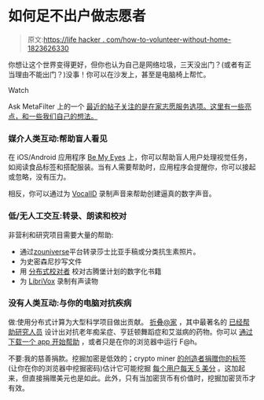 # 如何足不出户做志愿者

> 原文:[https://life hacker . com/how-to-volunteer-without-home-1823626330](https://lifehacker.com/how-to-volunteer-without-leaving-home-1823626330)

你想让这个世界变得更好，但你也认为自己是网络垃圾，三天没出门？(或者有正当理由不能出门？)没事！你可以在沙发上，甚至是电脑椅上帮忙。

Watch

Ask MetaFilter 上的一个 [最近的帖子关注的是在家志愿服务选项。这里有一些亮点，和一些我们自己的想法。](https://ask.metafilter.com/319849/volunteering-between-keyboard-and-chair)

### **媒介人类互动:帮助盲人看见**

在 iOS/Android 应用程序 [Be My Eyes](https://www.bemyeyes.com/) 上，你可以帮助盲人用户处理视觉任务，如阅读食品标签和搭配服装。当有人需要帮助时，应用程序会提醒你，你可以接起或忽略，没有压力。

相反，你可以通过为 [VocalID](https://www.vocalid.co/) 录制声音来帮助创建逼真的数字声音。

### **低/无人工交互:转录、朗读和校对**

非营利和研究项目需要大量的帮助:

*   通过[zouniverse](https://www.zooniverse.org/)平台转录莎士比亚手稿或分类抗生素照片。
*   为史密森尼抄写文件
*   用 [分布式校对者](https://www.pgdp.net/c/) 校对古腾堡计划的数字化书籍
*   为 [LibriVox](https://librivox.org/) 录制有声读物

### **没有人类互动:与你的电脑对抗疾病**

做:使用分布式计算为大型科学项目做出贡献。 [折叠@家](http://folding.stanford.edu/) ，其中最著名的 [已经帮助研究人员](https://www.reddit.com/r/askscience/comments/r93i6/has_foldinghome_really_accomplished_anything/) 设计出对抗老年痴呆症、亨廷顿舞蹈症和艾滋病的药物。你可以 [通过下载一个 app 开始帮助](http://folding.stanford.edu/start-folding/) ，或者只是在你的浏览器中运行 F@h。

不要:我的慈善捐款。挖掘加密是低效的；crypto miner [的创造者捐赠你的标签](https://donateyourtab.to/) (让你在你的浏览器中挖掘密码)估计它可能挖掘 [每个用户每天 5 美分](https://www.makeuseof.com/tag/spare-cpu-cycles-charity/) 。这加起来，但直接捐赠美元也是如此。此外，只有当加密货币有价值时，挖掘加密货币才有效。